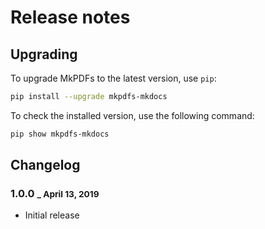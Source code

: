 # Release notes

## Upgrading

To upgrade MkPDFs to the latest version, use `pip`:

``` sh
pip install --upgrade mkpdfs-mkdocs
```

To check the installed version, use the following command:

``` sh
pip show mkpdfs-mkdocs
```

## Changelog
### 1.0.0 <small>_ April 13, 2019</small>

* Initial release
